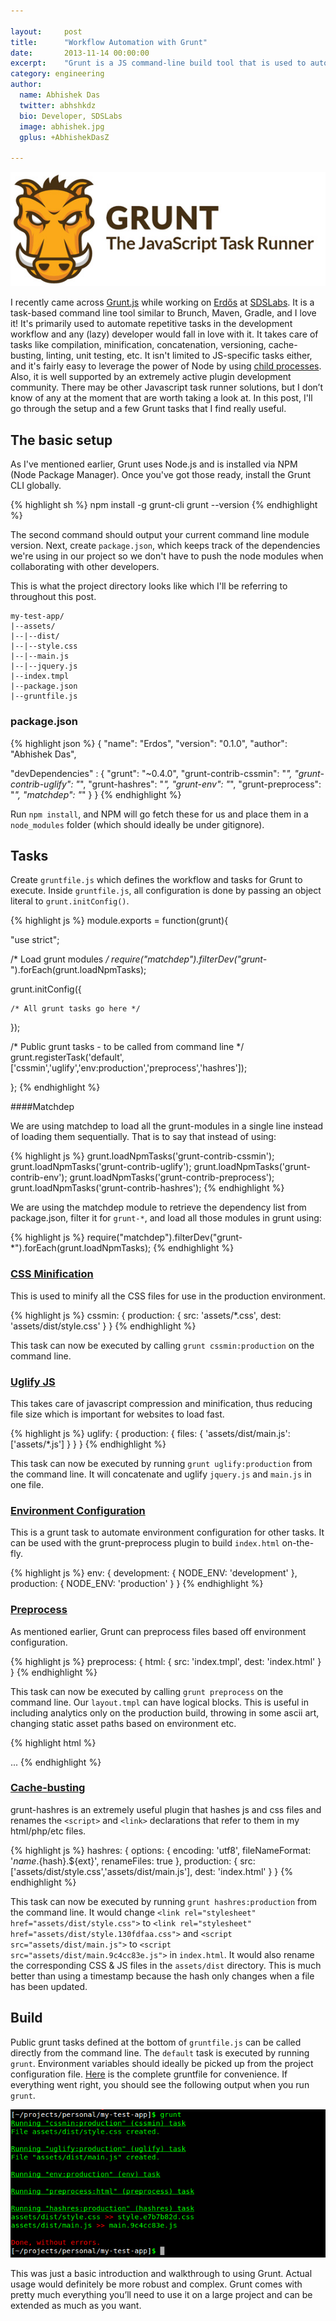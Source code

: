 ```yaml
---

layout:     post
title:      "Workflow Automation with Grunt"
date:       2013-11-14 00:00:00
excerpt:    "Grunt is a JS command-line build tool that is used to automate repetitive tasks"
category: engineering
author:
  name: Abhishek Das
  twitter: abhshkdz
  bio: Developer, SDSLabs
  image: abhishek.jpg
  gplus: +AbhishekDasZ

---
```


![Grunt](/images/posts/grunt/logo.png)

I recently came across [Grunt.js](http://gruntjs.com/) while working on [Erdős](http://blog.sdslabs.co/2013/10/erdos-codebot/) at [SDSLabs](//github.com/sdslabs). It is a task-based command line tool similar to Brunch, Maven, Gradle, and I love it! It's primarily used to automate repetitive tasks in the development workflow and any (lazy) developer would fall in love with it. It takes care of tasks like compilation, minification, concatenation, versioning, cache-busting, linting, unit testing, etc. It isn't limited to JS-specific tasks either, and it's fairly easy to leverage the power of Node by using [child processes](http://gruntjs.com/api/grunt.util#grunt.util.spawn). Also, it is well supported by an extremely active plugin development community. There may be other Javascript task runner solutions, but I don’t know of any at the moment that are worth taking a look at. In this post, I'll go through the setup and a few Grunt tasks that I find really useful.

## The basic setup

As I've mentioned earlier, Grunt uses Node.js and is installed via NPM (Node Package Manager). Once you've got those ready, install the Grunt CLI globally.

{% highlight sh %}
npm install -g grunt-cli
grunt --version
{% endhighlight %}

The second command should output your current command line module version. Next, create `package.json`, which keeps track of the dependencies we're using in our project so we don't have to push the node modules when collaborating with other developers.

This is what the project directory looks like which I'll be referring to throughout this post.

    my-test-app/
    |--assets/
    |--|--dist/
    |--|--style.css
    |--|--main.js
    |--|--jquery.js
    |--index.tmpl
    |--package.json
    |--gruntfile.js

### package.json

{% highlight json %}
{
  "name": "Erdos",
  "version": "0.1.0",
  "author": "Abhishek Das",

  "devDependencies" : {
    "grunt": "~0.4.0",
    "grunt-contrib-cssmin": "*",
    "grunt-contrib-uglify": "*",
    "grunt-hashres": "*",
    "grunt-env": "*",
    "grunt-preprocess": "*",
    "matchdep": "*"
  } 
}
{% endhighlight %}

Run `npm install`, and NPM will go fetch these for us and place them in a `node_modules` folder (which should ideally be under gitignore).

## Tasks

Create `gruntfile.js` which defines the workflow and tasks for Grunt to execute. Inside `gruntfile.js`, all configuration is done by passing an object literal to `grunt.initConfig()`.

{% highlight js %}
module.exports = function(grunt){

  "use strict";

  /* Load grunt modules */
  require("matchdep").filterDev("grunt-*").forEach(grunt.loadNpmTasks);

  grunt.initConfig({

    /* All grunt tasks go here */

  });

  /* Public grunt tasks - to be called from command line */
  grunt.registerTask('default', ['cssmin','uglify','env:production','preprocess','hashres']);

};
{% endhighlight %}

####Matchdep

We are using matchdep to load all the grunt-modules in a single line instead of loading them sequentially. That is to say that instead of using:

{% highlight js %}
grunt.loadNpmTasks('grunt-contrib-cssmin');
grunt.loadNpmTasks('grunt-contrib-uglify');
grunt.loadNpmTasks('grunt-contrib-env');
grunt.loadNpmTasks('grunt-contrib-preprocess');
grunt.loadNpmTasks('grunt-contrib-hashres');
{% endhighlight %}

We are using the matchdep module to retrieve the dependency list from package.json, filter it for `grunt-*`, and load all those modules in grunt using:

{% highlight js %}
require("matchdep").filterDev("grunt-*").forEach(grunt.loadNpmTasks);
{% endhighlight %}

### [CSS Minification](https://github.com/gruntjs/grunt-contrib-cssmin)

This is used to minify all the CSS files for use in the production environment.

{% highlight js %}
cssmin: {
  production: {
    src: 'assets/*.css',
    dest: 'assets/dist/style.css'
  }
}
{% endhighlight %}

This task can now be executed by calling `grunt cssmin:production` on the command line.

### [Uglify JS](https://github.com/gruntjs/grunt-contrib-uglify)

This takes care of javascript compression and minification, thus reducing file size which is important for websites to load fast. 

{% highlight js %}
uglify: {
  production: {
    files: {
      'assets/dist/main.js': ['assets/*.js']
    }
  }
}
{% endhighlight %}

This task can now be executed by running `grunt uglify:production` from the command line. It will concatenate and uglify `jquery.js` and `main.js` in one file.

### [Environment Configuration](https://github.com/jsoverson/grunt-env/)

This is a grunt task to automate environment configuration for other tasks. It can be used with the grunt-preprocess plugin to build `index.html` on-the-fly.

{% highlight js %}
env: {
  development: {
    NODE_ENV: 'development'
  },
  production: {
    NODE_ENV: 'production'
  }
}
{% endhighlight %}

### [Preprocess](https://github.com/jsoverson/grunt-preprocess/)

As mentioned earlier, Grunt can preprocess files based off environment configuration.

{% highlight js %}
preprocess: {
  html: {
    src: 'index.tmpl',
    dest: 'index.html'
  }
}
{% endhighlight %}

This task can now be executed by calling `grunt preprocess` on the command line. Our `layout.tmpl` can have logical blocks. This is useful in including analytics only on the production build, throwing in some ascii art, changing static asset paths based on environment etc.

{% highlight html %}
<!doctype html>
<html>
  <!-- @if NODE_ENV = 'production' -->
  <!--
        ,---,.                                         
    ,'  .' |             ,---,                       
  ,---.'   |  __  ,-.  ,---.'|   ,---.               
  |   |   .',' ,'/ /|  |   | :  '   ,'\   .--.--.    
  :   :  |-,'  | |' |  |   | | /   /   | /  /    '   
  :   |  ;/||  |   ,',--.__| |.   ; ,. :|  :  /`./   
  |   :   .''  :  / /   ,'   |'   | |: :|  :  ;_     
  |   |  |-,|  | ' .   '  /  |'   | .; : \  \    `.  
  '   :  ;/|;  : | '   ; |:  ||   :    |  `----.   \ 
  |   |    \|  , ; |   | '/  ' \   \  /  /  /`--'  / 
  |   :   .' ---'  |   :    :|  `----'  '--'.     /  
  |   | ,'          \   \  /              `--'---'   
  `----'             `----'                          

  -->
  <!-- @endif -->
  ...
{% endhighlight %}

### [Cache-busting](https://github.com/Luismahou/grunt-hashres)

grunt-hashres is an extremely useful plugin that hashes js and css files and renames the `<script>` and `<link>` declarations that refer to them in my html/php/etc files.

{% highlight js %}
hashres: {
  options: {
    encoding: 'utf8',
    fileNameFormat: '${name}.${hash}.${ext}',
    renameFiles: true
  },
  production: {
    src: ['assets/dist/style.css','assets/dist/main.js'],
    dest: 'index.html'
  }
}
{% endhighlight %}

This task can now be executed by running `grunt hashres:production` from the command line. It would change `<link rel="stylesheet" href="assets/dist/style.css">` to `<link rel="stylesheet" href="assets/dist/style.130fdfaa.css">` and `<script src="assets/dist/main.js">` to `<script src="assets/dist/main.9c4cc83e.js">` in `index.html`. It would also rename the corresponding CSS & JS files in the `assets/dist` directory. This is much better than using a timestamp because the hash only changes when a file has been updated.

## Build

Public grunt tasks defined at the bottom of `gruntfile.js` can be called directly from the command line. The `default` task is executed by running `grunt`. Environment variables should ideally be picked up from the project configuration file. [Here](https://gist.github.com/abhshkdz/7460904) is the complete gruntfile for convenience. If everything went right, you should see the following output when you run `grunt`.

![Output](/images/posts/grunt/output.png)

This was just a basic introduction and walkthrough to using Grunt. Actual usage would definitely be more robust and complex. Grunt comes with pretty much everything you’ll need to use it on a large project and can be extended as much as you want.
